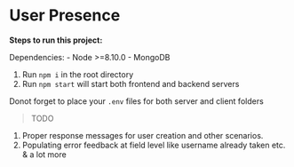 # User Presence

**Steps to run this project:**

Dependencies: - Node >=8.10.0 - MongoDB

1. Run `npm i` in the root directory
2. Run `npm start` will start both frontend and backend servers

Donot forget to place your `.env` files for both server and client folders

> TODO

1. Proper response messages for user creation and other scenarios.
2. Populating error feedback at field level like username already taken etc.
   & a lot more
